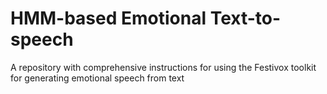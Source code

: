 # HMM-based Emotional Text-to-speech

A repository with comprehensive instructions for using the Festivox toolkit for generating emotional speech from text


